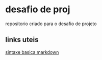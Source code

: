 # desafio de proj
repositorio criado para o desafio de projeto

## links uteis
[sintaxe basica markdown](www.serradourada.com.br)
